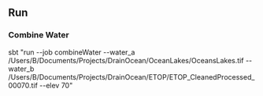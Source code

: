 
## Run


### Combine Water

sbt "run --job combineWater --water_a /Users/B/Documents/Projects/DrainOcean/OceanLakes/OceansLakes.tif --water_b /Users/B/Documents/Projects/DrainOcean/ETOP/ETOP_CleanedProcessed_00070.tif --elev 70"
